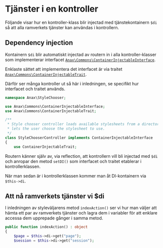 # Tjänster i en kontroller

Följande visar hur en kontroller-klass blir injectad med tjänstekontainern `$di` så att alla ramverkets tjänster kan användas i kontrollern.

## Dependency injection

Kontainern `$di` blir automatiskt injectad av routern in i alla kontroller-klasser som implementerar interfacet [`Anax\Commons\ContainerInjectableInterface`](https://github.com/canax/commons/blob/master/src/Commons/ContainerInjectableInterface.php).

Enklaste sättet att implementera det interfacet är via traitet [`Anax\Commons\ContainerInjectableTrait`](https://github.com/canax/commons/blob/master/src/Commons/ContainerInjectableTrait.php).

Därför ser många kontroller ut så här i inledningen, se specifikt hur interfacet och traitet används.

```php
namespace Anax\StyleChooser;

use Anax\Commons\ContainerInjectableInterface;
use Anax\Commons\ContainerInjectableTrait;

/**
 * Style chooser controller loads available stylesheets from a directory and
 * lets the user choose the stylesheet to use.
 */
class StyleChooserController implements ContainerInjectableInterface
{
    use ContainerInjectableTrait;
```

Routern känner själv av, via reflection, att kontrollern vill bli injectad med `$di` och anropar den metod `setDI()` som interfacet och traitet etablerar i kontrollerklassen.

När man sedan är i kontrollerklassen kommer man åt DI-kontainern via `$this->di`.

## Att nå ramverkets tjänster vi \$di

I inledningen av styleväljarens metod `indexAction()` ser vi hur man väljer att hämta ett par av ramverkets tjänster och lagra dem i variabler för att enklare accessa dem upprepade gånger i samma metod.

```php
public function indexAction() : object
{
    $page = $this->di->get("page");
    $session = $this->di->get("session");
```
